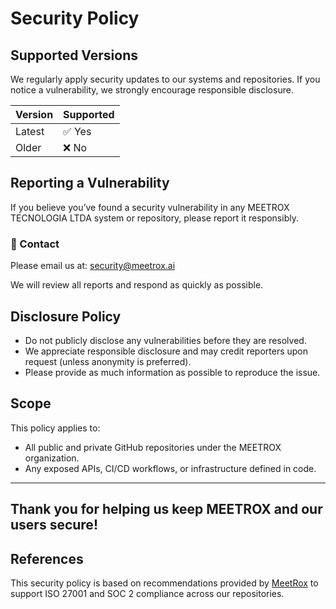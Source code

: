 # Security Policy

## Supported Versions

We regularly apply security updates to our systems and repositories. If you notice a vulnerability, we strongly encourage responsible disclosure.

| Version | Supported |
|---------|-----------|
| Latest  | ✅ Yes    |
| Older   | ❌ No     |

## Reporting a Vulnerability

If you believe you’ve found a security vulnerability in any MEETROX TECNOLOGIA LTDA system or repository, please report it responsibly.

### 📧 Contact

Please email us at: [security@meetrox.ai](mailto:security@meetrox.ai)

We will review all reports and respond as quickly as possible.

## Disclosure Policy

- Do not publicly disclose any vulnerabilities before they are resolved.
- We appreciate responsible disclosure and may credit reporters upon request (unless anonymity is preferred).
- Please provide as much information as possible to reproduce the issue.

## Scope

This policy applies to:

- All public and private GitHub repositories under the MEETROX organization.
- Any exposed APIs, CI/CD workflows, or infrastructure defined in code.

---

Thank you for helping us keep MEETROX and our users secure!
---

## References

This security policy is based on recommendations provided by [MeetRox](https://trust.meetrox.ai) to support ISO 27001 and SOC 2 compliance across our repositories.

